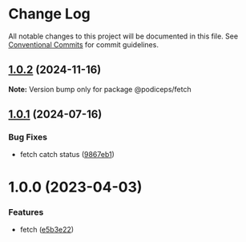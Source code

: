 # Change Log

All notable changes to this project will be documented in this file.
See [Conventional Commits](https://conventionalcommits.org) for commit guidelines.

## [1.0.2](https://github.com/fratercula/podiceps/compare/@podiceps/fetch@1.0.1...@podiceps/fetch@1.0.2) (2024-11-16)

**Note:** Version bump only for package @podiceps/fetch





## [1.0.1](https://github.com/fratercula/podiceps/compare/@podiceps/fetch@1.0.0...@podiceps/fetch@1.0.1) (2024-07-16)


### Bug Fixes

* fetch catch status ([9867eb1](https://github.com/fratercula/podiceps/commit/9867eb1deb84b5f4859c787475a80d542d8dd13b))





# 1.0.0 (2023-04-03)


### Features

* fetch ([e5b3e22](https://github.com/fratercula/podiceps/commit/e5b3e22f6e74f79708a4691adceb3ff5f6071b0b))

